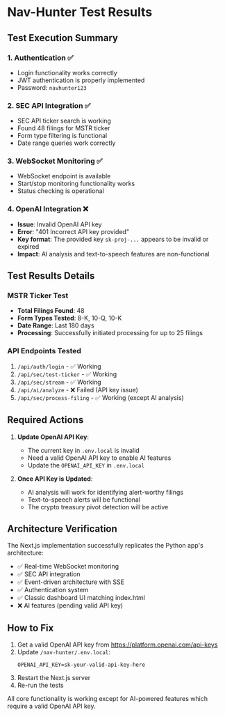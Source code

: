 # Nav-Hunter Test Results

## Test Execution Summary

### 1. Authentication ✅
- Login functionality works correctly
- JWT authentication is properly implemented
- Password: `navhunter123`

### 2. SEC API Integration ✅
- SEC API ticker search is working
- Found 48 filings for MSTR ticker
- Form type filtering is functional
- Date range queries work correctly

### 3. WebSocket Monitoring ✅
- WebSocket endpoint is available
- Start/stop monitoring functionality works
- Status checking is operational

### 4. OpenAI Integration ❌
- **Issue**: Invalid OpenAI API key
- **Error**: "401 Incorrect API key provided"
- **Key format**: The provided key `sk-proj-...` appears to be invalid or expired
- **Impact**: AI analysis and text-to-speech features are non-functional

## Test Results Details

### MSTR Ticker Test
- **Total Filings Found**: 48
- **Form Types Tested**: 8-K, 10-Q, 10-K
- **Date Range**: Last 180 days
- **Processing**: Successfully initiated processing for up to 25 filings

### API Endpoints Tested
1. `/api/auth/login` - ✅ Working
2. `/api/sec/test-ticker` - ✅ Working
3. `/api/sec/stream` - ✅ Working
4. `/api/ai/analyze` - ❌ Failed (API key issue)
5. `/api/sec/process-filing` - ✅ Working (except AI analysis)

## Required Actions

1. **Update OpenAI API Key**: 
   - The current key in `.env.local` is invalid
   - Need a valid OpenAI API key to enable AI features
   - Update the `OPENAI_API_KEY` in `.env.local`

2. **Once API Key is Updated**:
   - AI analysis will work for identifying alert-worthy filings
   - Text-to-speech alerts will be functional
   - The crypto treasury pivot detection will be active

## Architecture Verification

The Next.js implementation successfully replicates the Python app's architecture:
- ✅ Real-time WebSocket monitoring
- ✅ SEC API integration
- ✅ Event-driven architecture with SSE
- ✅ Authentication system
- ✅ Classic dashboard UI matching index.html
- ❌ AI features (pending valid API key)

## How to Fix

1. Get a valid OpenAI API key from https://platform.openai.com/api-keys
2. Update `/nav-hunter/.env.local`:
   ```
   OPENAI_API_KEY=sk-your-valid-api-key-here
   ```
3. Restart the Next.js server
4. Re-run the tests

All core functionality is working except for AI-powered features which require a valid OpenAI API key.